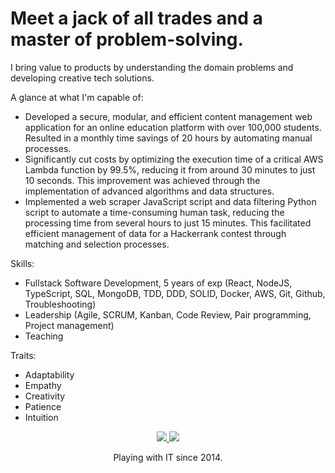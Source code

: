 # Meet a jack of all trades and a master of problem-solving.

I bring value to products by understanding the domain problems and developing creative tech solutions.

A glance at what I'm capable of:

- Developed a secure, modular, and efficient content management web application for an online education platform with over 100,000 students. Resulted in a monthly time savings of 20 hours by automating manual processes.
- Significantly cut costs by optimizing the execution time of a critical AWS Lambda function by 99.5%, reducing it from around 30 minutes to just 10 seconds. This improvement was achieved through the implementation of advanced algorithms and data structures.
- Implemented a web scraper JavaScript script and data filtering Python script to automate a time-consuming human task, reducing the processing time from several hours to just 15 minutes. This facilitated efficient management of data for a Hackerrank contest through matching and selection processes.

Skills:
- Fullstack Software Development, 5 years of exp (React, NodeJS, TypeScript, SQL, MongoDB, TDD, DDD, SOLID, Docker, AWS, Git, Github, Troubleshooting)
- Leadership (Agile, SCRUM, Kanban, Code Review, Pair programming, Project management)
- Teaching

Traits:
- Adaptability
- Empathy
- Creativity
- Patience
- Intuition

<p align="center">
  <a
    href="https://www.linkedin.com/in/mateusdnm/" 
    alt="LinkedIn"
    target="blank"
  >
    <img src="https://img.shields.io/badge/-LinkedIn-3755AF?style=flat&logo=Linkedin&logoColor=white" />
  </a>
  <a
    href="https://github.com/mdnm"
    alt="GitHub"
    target="blank"
  >
    <img src="https://img.shields.io/badge/-GitHub-989DAB?style=flat&logo=Github&logoColor=white" />
  </a>
</p>

<p align="center">
  Playing with IT since 2014.
</p>

